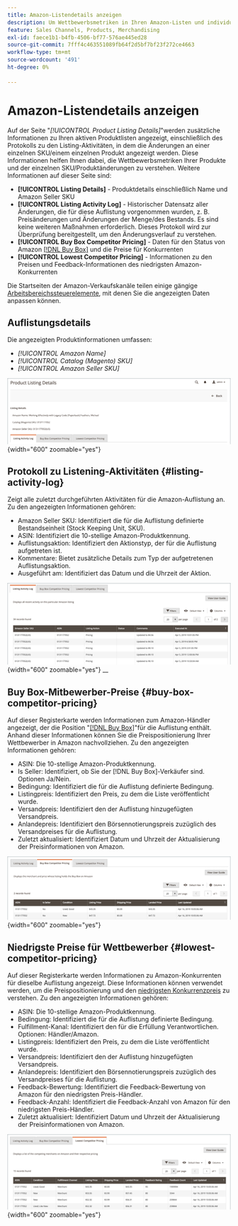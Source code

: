 ```yaml
---
title: Amazon-Listendetails anzeigen
description: Um Wettbewerbsmetriken in Ihren Amazon-Listen und individuellen SKU-/Produktänderungen zu verstehen, lesen Sie die Seite Produktlistendetails .
feature: Sales Channels, Products, Merchandising
exl-id: faece1b1-b4fb-4506-bf77-576ae445ed28
source-git-commit: 7fff4c463551089fb64f2d5bf7bf23f272ce4663
workflow-type: tm+mt
source-wordcount: '491'
ht-degree: 0%

---
```


# Amazon-Listendetails anzeigen

Auf der Seite &quot;_[!UICONTROL Product Listing Details]_&quot;werden zusätzliche Informationen zu Ihren aktiven Produktlisten angezeigt, einschließlich des Protokolls zu den Listing-Aktivitäten, in dem die Änderungen an einer einzelnen SKU/einem einzelnen Produkt angezeigt werden. Diese Informationen helfen Ihnen dabei, die Wettbewerbsmetriken Ihrer Produkte und der einzelnen SKU/Produktänderungen zu verstehen. Weitere Informationen auf dieser Seite sind:

- **[!UICONTROL Listing Details]** - Produktdetails einschließlich Name und Amazon Seller SKU
- **[!UICONTROL Listing Activity Log]** - Historischer Datensatz aller Änderungen, die für diese Auflistung vorgenommen wurden, z. B. Preisänderungen und Änderungen der Menge/des Bestands. Es sind keine weiteren Maßnahmen erforderlich. Dieses Protokoll wird zur Überprüfung bereitgestellt, um den Änderungsverlauf zu verstehen.
- **[!UICONTROL Buy Box Competitor Pricing]** - Daten für den Status von Amazon [[!DNL Buy Box]](./buy-box-competitor-pricing.md) und die Preise für Konkurrenten
- **[!UICONTROL Lowest Competitor Pricing]** - Informationen zu den Preisen und Feedback-Informationen des niedrigsten Amazon-Konkurrenten

Die Startseiten der Amazon-Verkaufskanäle teilen einige gängige [Arbeitsbereichssteuerelemente](./workspace-controls.md), mit denen Sie die angezeigten Daten anpassen können.

## Auflistungsdetails

Die angezeigten Produktinformationen umfassen:

- _[!UICONTROL Amazon Name]_
- _[!UICONTROL Catalog (Magento) SKU]_
- _[!UICONTROL Amazon Seller SKU]_

![Auflistungsdetails](assets/amazon-product-listing-details.png){width="600" zoomable="yes"}

## Protokoll zu Listening-Aktivitäten {#listing-activity-log}

Zeigt alle zuletzt durchgeführten Aktivitäten für die Amazon-Auflistung an. Zu den angezeigten Informationen gehören:

- Amazon Seller SKU: Identifiziert die für die Auflistung definierte Bestandseinheit (Stock Keeping Unit, SKU).
- ASIN: Identifiziert die 10-stellige Amazon-Produktkennung.
- Auflistungsaktion: Identifiziert den Aktionstyp, der für die Auflistung aufgetreten ist.
- Kommentare: Bietet zusätzliche Details zum Typ der aufgetretenen Auflistungsaktion.
- Ausgeführt am: Identifiziert das Datum und die Uhrzeit der Aktion.

![Details zur Produktliste - Protokoll zu Listening-Aktivitäten](assets/amazon-listing-activity-log.png){width="600" zoomable="yes"}
__

## Buy Box-Mitbewerber-Preise {#buy-box-competitor-pricing}

Auf dieser Registerkarte werden Informationen zum Amazon-Händler angezeigt, der die Position &quot;[[!DNL Buy Box]](./buy-box-competitor-pricing.md)&quot;für die Auflistung enthält. Anhand dieser Informationen können Sie die Preispositionierung Ihrer Wettbewerber in Amazon nachvollziehen. Zu den angezeigten Informationen gehören:

- ASIN: Die 10-stellige Amazon-Produktkennung.
- Is Seller: Identifiziert, ob Sie der [!DNL Buy Box]-Verkäufer sind. Optionen Ja/Nein.
- Bedingung: Identifiziert die für die Auflistung definierte Bedingung.
- Listingpreis: Identifiziert den Preis, zu dem die Liste veröffentlicht wurde.
- Versandpreis: Identifiziert den der Auflistung hinzugefügten Versandpreis.
- Anlandepreis: Identifiziert den Börsennotierungspreis zuzüglich des Versandpreises für die Auflistung.
- Zuletzt aktualisiert: Identifiziert Datum und Uhrzeit der Aktualisierung der Preisinformationen von Amazon.

![Details zur Produktliste: Buy Box-Konkurrenzpreise](assets/amazon-listing-details-buy-box-2.png){width="600" zoomable="yes"}

## Niedrigste Preise für Wettbewerber {#lowest-competitor-pricing}

Auf dieser Registerkarte werden Informationen zu Amazon-Konkurrenten für dieselbe Auflistung angezeigt. Diese Informationen können verwendet werden, um die Preispositionierung und den [niedrigsten Konkurrenzpreis](./lowest-competitor-pricing.md) zu verstehen. Zu den angezeigten Informationen gehören:

- ASIN: Die 10-stellige Amazon-Produktkennung.
- Bedingung: Identifiziert die für die Auflistung definierte Bedingung.
- Fulfillment-Kanal: Identifiziert den für die Erfüllung Verantwortlichen. Optionen: Händler/Amazon.
- Listingpreis: Identifiziert den Preis, zu dem die Liste veröffentlicht wurde.
- Versandpreis: Identifiziert den der Auflistung hinzugefügten Versandpreis.
- Anlandepreis: Identifiziert den Börsennotierungspreis zuzüglich des Versandpreises für die Auflistung.
- Feedback-Bewertung: Identifiziert die Feedback-Bewertung von Amazon für den niedrigsten Preis-Händler.
- Feedback-Anzahl: Identifiziert die Feedback-Anzahl von Amazon für den niedrigsten Preis-Händler.
- Zuletzt aktualisiert: Identifiziert Datum und Uhrzeit der Aktualisierung der Preisinformationen von Amazon.

![Details zur Produktliste - niedrigste Preise für Konkurrenten](assets/amazon-listing-details-lowest-comp.png){width="600" zoomable="yes"}

